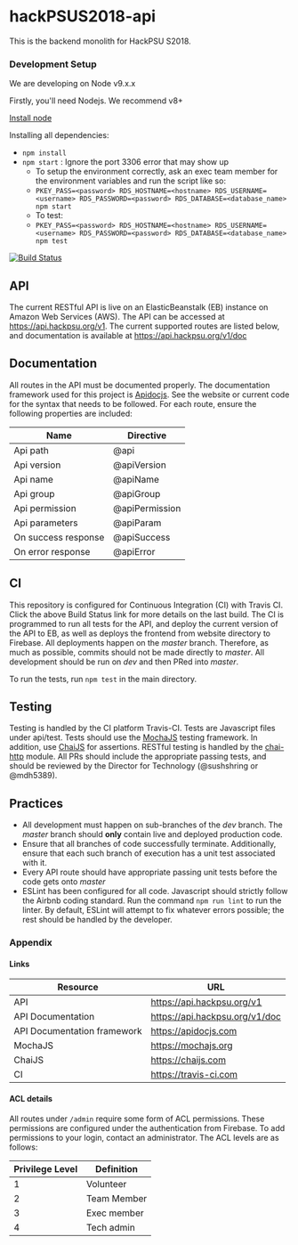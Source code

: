 # hackPSUS2018-api

This is the backend monolith for HackPSU S2018.

### Development Setup

We are developing on Node v9.x.x

Firstly, you'll need Nodejs. We recommend v8+

[Install node](https://nodejs.org/en/)

Installing all dependencies:
- `npm install`
- `npm start` : Ignore the port 3306 error that may show up
  - To setup the environment correctly, ask an exec team member for the environment variables and run the script like so:
  - `PKEY_PASS=<password> RDS_HOSTNAME=<hostname> RDS_USERNAME=<username> RDS_PASSWORD=<password> RDS_DATABASE=<database_name> npm start`
  - To test:
  - `PKEY_PASS=<password> RDS_HOSTNAME=<hostname> RDS_USERNAME=<username> RDS_PASSWORD=<password> RDS_DATABASE=<database_name> npm test`

[![Build Status](https://travis-ci.com/hackpsu-tech/hackPSUS2018-api.svg?token=rXBswytuwgwFX9F967pp&branch=master)](https://travis-ci.com/hackpsu-tech/hackPSUS2018-api)

## API

The current RESTful API is live on an ElasticBeanstalk (EB) instance on Amazon Web Services (AWS). The API can be accessed at https://api.hackpsu.org/v1. The current supported routes are listed below, and documentation is available at https://api.hackpsu.org/v1/doc

## Documentation

All routes in the API must be documented properly. The documentation framework used for this project is [Apidocjs](https://apidocjs.com). See the website or current code for the syntax that needs to be followed. For each route, ensure
the following properties are included:

Name | Directive
------------ | -------------
Api path | @api
Api version | @apiVersion
Api name | @apiName
Api group | @apiGroup
Api permission | @apiPermission
Api parameters | @apiParam
On success response | @apiSuccess
On error response | @apiError

## CI

This repository is configured for Continuous Integration (CI) with Travis CI. Click the above Build Status link for more details on the last build.
The CI is programmed to run all tests for the API, and deploy the current version of the API to EB, as well as deploys the frontend from website directory to Firebase.
All deployments happen on the _master_ branch. Therefore, as much as possible, commits should not be made directly to _master_. All development should be run on _dev_
and then PRed into _master_.

To run the tests, run `npm test` in the main directory.

## Testing

Testing is handled by the CI platform Travis-CI. Tests are Javascript files under api/test. Tests should use the [MochaJS](http://Mochajs.org) testing framework. In addition, use
[ChaiJS](http://chaijs.com) for assertions. RESTful testing is handled by the [chai-http](http://chaijs.com/plugins/chai-http/) module.
All PRs should include the appropriate passing tests, and should be reviewed by the Director for Technology (@sushshring or @mdh5389).

## Practices
- All development must happen on sub-branches of the _dev_ branch. The _master_ branch should **only** contain live and deployed production code.
- Ensure that all branches of code successfully terminate. Additionally, ensure that each such branch of execution has a unit test associated with it.
- Every API route should have appropriate passing unit tests before the code gets onto _master_
- ESLint has been configured for all code. Javascript should strictly follow the Airbnb coding standard. Run the command `npm run lint` to run the linter.
By default, ESLint will attempt to fix whatever errors possible; the rest should be handled by the developer.

### Appendix

#### Links
Resource | URL
------------ | -------------
 API | https://api.hackpsu.org/v1
 API Documentation | https://api.hackpsu.org/v1/doc
 API Documentation framework | https://apidocjs.com
 MochaJS | https://mochajs.org
 ChaiJS | https://chaijs.com
 CI | https://travis-ci.com

 #### ACL details
 All routes under ```/admin``` require some form of ACL permissions. These permissions are configured
 under the authentication from Firebase. To add permissions to your login, contact an administrator.
 The ACL levels are as follows:

 Privilege Level | Definition
 ------------ | -------------
 1 | Volunteer
 2 | Team Member
 3 | Exec member
 4 | Tech admin